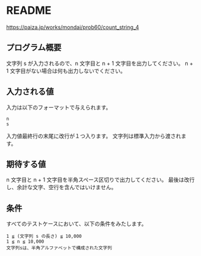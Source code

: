 # README
https://paiza.jp/works/mondai/prob60/count_string_4

## プログラム概要
文字列 s が入力されるので、n 文字目と n + 1 文字目を出力してください。 n + 1 文字目がない場合は何も出力しないでください。

## 入力される値
入力は以下のフォーマットで与えられます。
```
n
s
```

入力値最終行の末尾に改行が１つ入ります。
文字列は標準入力から渡されます。

## 期待する値
n 文字目と n + 1 文字目を半角スペース区切りで出力してください。
最後は改行し、余計な文字、空行を含んではいけません。

## 条件
すべてのテストケースにおいて、以下の条件をみたします。
```
1 ≦ (文字列 s の長さ) ≦ 10,000
1 ≦ n ≦ 10,000
文字列sは、半角アルファベットで構成された文字列
```